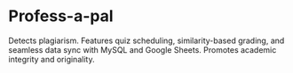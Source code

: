 # Profess-a-pal
Detects plagiarism. Features quiz scheduling, similarity-based grading, and seamless data sync with MySQL and Google Sheets. Promotes academic integrity and originality.
